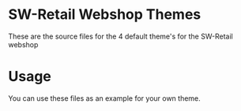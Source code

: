 # SW-Retail Webshop Themes

These are the source files for the 4 default theme's for the SW-Retail webshop

# Usage
You can use these files as an example for your own theme.

